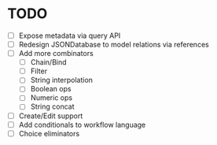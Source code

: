 # TODO

- [ ] Expose metadata via query API
- [ ] Redesign JSONDatabase to model relations via references
- [ ] Add more combinators
  - [ ] Chain/Bind
  - [ ] Filter
  - [ ] String interpolation
  - [ ] Boolean ops
  - [ ] Numeric ops
  - [ ] String concat
- [ ] Create/Edit support
- [ ] Add conditionals to workflow language
- [ ] Choice eliminators
